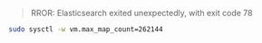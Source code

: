 > RROR: Elasticsearch exited unexpectedly, with exit code 78

```bash
sudo sysctl -w vm.max_map_count=262144
```
